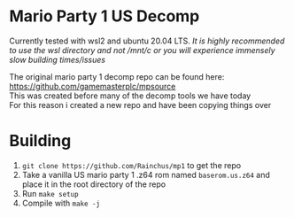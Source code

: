 # Mario Party 1 US Decomp
Currently tested with wsl2 and ubuntu 20.04 LTS.
*It is highly recommended to use the wsl directory and not /mnt/c or you will experience immensely slow building times/issues*

The original mario party 1 decomp repo can be found here: https://github.com/gamemasterplc/mpsource<br/>
This was created before many of the decomp tools we have today<br/>
For this reason i created a new repo and have been copying things over


# Building
1. `git clone https://github.com/Rainchus/mp1` to get the repo
2. Take a vanilla US mario party 1 .z64 rom named `baserom.us.z64` and place it in the root directory of the repo
3. Run `make setup`
4. Compile with `make -j`

